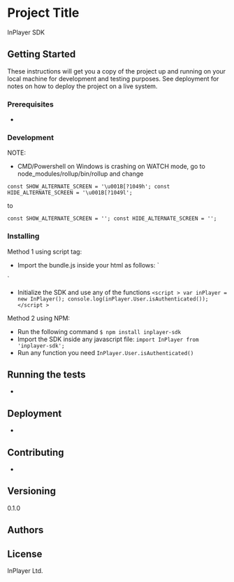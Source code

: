 # Project Title

InPlayer SDK

## Getting Started

These instructions will get you a copy of the project up and running on your local machine for development and testing purposes. See deployment for notes on how to deploy the project on a live system.



### Prerequisites

-

### Development

NOTE:

- CMD/Powershell on Windows is crashing on WATCH mode, go to
node_modules/rollup/bin/rollup and change

`const SHOW_ALTERNATE_SCREEN = '\u001B[?1049h';
const HIDE_ALTERNATE_SCREEN = '\u001B[?1049l';`

to

`const SHOW_ALTERNATE_SCREEN = '';
const HIDE_ALTERNATE_SCREEN = '';`


### Installing

Method 1 using script tag:

  - Import the bundle.js inside your html as follows:
  `
    <script src="https://inplayer.com/SDK/bundle.min.js" ></script>
  `
  - Initialize the SDK and use any of the functions
    `<script >
      var inPlayer = new InPlayer();
      console.log(inPlayer.User.isAuthenticated());
    </script >`

Method 2 using NPM:

  - Run the following command
    `$ npm install inplayer-sdk`
  - Import the SDK inside any javascript file:
    `import InPlayer from 'inplayer-sdk';`
  - Run any function you need
    `InPlayer.User.isAuthenticated()`

## Running the tests

-

## Deployment

-


## Contributing

-

## Versioning

0.1.0

## Authors


## License

InPlayer Ltd.

